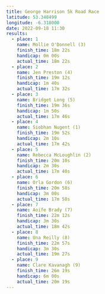 ```yaml
---
title: George Harrison 5k Road Race
latitude: 53.348499
longitude: -6.318000
date: 2022-09-18 11:30
results:
  - place: 1
    name: Mollie O'Donnell (3)
    finish_time: 18m 22s
    handicap: 0m 00s
    actual_time: 18m 22s
  - place: 2
    name: Jen Preston (4)
    finish_time: 19m 12s
    handicap: 1m 40s
    actual_time: 17m 32s
  - place: 3
    name: Bridget Long (5)
    finish_time: 19m 36s
    handicap: 1m 50s
    actual_time: 17m 46s
  - place: 4
    name: Siobhan Nugent (1)
    finish_time: 19m 52s
    handicap: 2m 10s
    actual_time: 17m 42s
  - place: 5
    name: Rebecca McLoughlin (2)
    finish_time: 20m 10s
    handicap: 2m 30s
    actual_time: 17m 40s
  - place: 6
    name: Orla Gordon (6)
    finish_time: 20m 58s
    handicap: 3m 00s
    actual_time: 17m 58s
  - place: 7
    name: Aoife Brady (7)
    finish_time: 22m 12s
    handicap: 3m 30s
    actual_time: 18m 42s
  - place: 8
    name: Una Reilly (8)
    finish_time: 22m 57s
    handicap: 3m 30s
    actual_time: 19m 27s
  - place: 9
    name: Clare Kavanagh (9)
    finish_time: 26m 19s
    handicap: 6m 00s
    actual_time: 20m 19s
---
```


